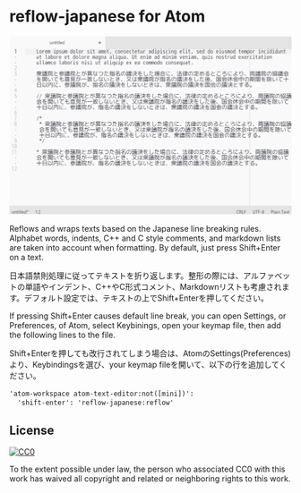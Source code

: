 # reflow-japanese for Atom

![Screenshot](https://raw.githubusercontent.com/data9824/reflow-japanese/master/screenshot.gif)

Reflows and wraps texts based on the Japanese line breaking rules. Alphabet words, indents, C++ and C style comments, and markdown lists are taken into account when formatting. By default, just press Shift+Enter on a text.

日本語禁則処理に従ってテキストを折り返します。整形の際には、アルファベットの単語やインデント、C++やC形式コメント、Markdownリストも考慮されます。デフォルト設定では、テキストの上でShift+Enterを押してください。

If pressing Shift+Enter causes default line break, you can open Settings, or Preferences, of Atom, select Keybinings, open your keymap file, then add the following lines to the file.

Shift+Enterを押しても改行されてしまう場合は、AtomのSettings(Preferences)より、Keybindingsを選び、your keymap fileを開いて、以下の行を追加してください。

```
'atom-workspace atom-text-editor:not([mini])':
  'shift-enter': 'reflow-japanese:reflow'
```

## License

[![CC0](http://i.creativecommons.org/p/zero/1.0/88x31.png)](http://creativecommons.org/publicdomain/zero/1.0/)

To the extent possible under law, the person who associated CC0 with this work has waived all copyright and related or neighboring rights to this work.
